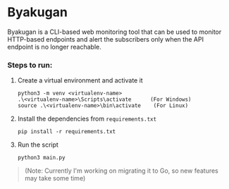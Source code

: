# Byakugan

Byakugan is a CLI-based web monitoring tool that can be used to monitor HTTP-based endpoints and alert the subscribers only when the API endpoint is no longer reachable.

### Steps to run:

1.  Create a virtual environment and activate it
    ```
    python3 -m venv <virtualenv-name>
    .\<virtualenv-name>\Scripts\activate      (For Windows)
    source .\<virtualenv-name>\bin\activate    (For Linux)
    ```

2.  Install the dependencies from ```requirements.txt```
    ```
    pip install -r requirements.txt
    ```

4.  Run the script
    ```
    python3 main.py
    ```

> (Note: Currently I'm working on migrating it to Go, so new features may take some time)
